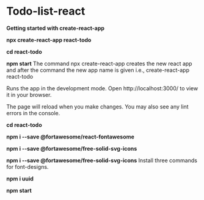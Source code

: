 # Todo-list-react

**Getting started with create-react-app**


**npx create-react-app react-todo**


**cd react-todo**


**npm start**
The command npx create-react-app creates the new react app and after the command the new app name is given i.e., create-react-app react-todo

Runs the app in the development mode.
Open http://localhost:3000/ to view it in your browser.

The page will reload when you make changes.
You may also see any lint errors in the console.

**cd react-todo**


**npm i --save @fortawesome/react-fontawesome**


**npm i --save @fortawesome/free-solid-svg-icons**


**npm i --save @fortawesome/free-solid-svg-icons**
 Install three commands for font-designs. 
 
  **npm i uuid**

  **npm start**
 
